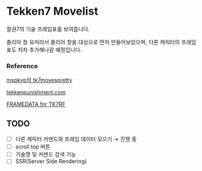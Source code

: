 # Tekken7 Movelist

철권7의 기술 프레임표를 보여줍니다.

줄리아 창 유저라서 줄리아 창을 대상으로 먼저 만들어보았으며, 다른 캐릭터의 프레임표도 차차 추가해나갈 예정입니다.

### Reference

[mspkvp의 tk7movespretty](https://github.com/mspkvp/tk7movespretty)

[tekkenpunishment.com](https://tekkenpunishment.com/)

[FRAMEDATA for TK7RF](https://play.google.com/store/apps/details?id=devkdr.framedatafortekken7fr)

## TODO

- [ ] 다른 캐릭터 커맨드와 프레임 데이터 모으기 → 진행 중
- [ ] scroll top 버튼
- [ ] 기술명 및 커맨드 검색 기능
- [ ] SSR(Server Side Rendering)
